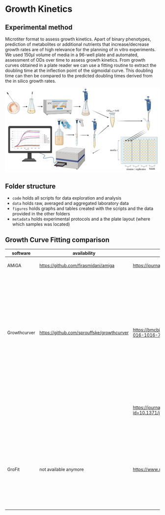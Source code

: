 # Growth Kinetics

## Experimental method
Microtiter format to assess growth kinetics. Apart of binary phenotypes, prediction of metabolites or additional nutrients that increase/decrease growth rates are of high relevance for the planning of in vitro experiments. We used 150µl volume of media in a 96-well plate and automated, assessment of ODs over time to assess growth kinetics. From growth curves obtained in a plate reader we can use a fitting routine to extract the doubling time at the inflection point of the sigmoidal curve. This doubling time can then be compared to the predicted doubling times derived from the in silico growth rates.

![Graphical Protocol for Growth Kinetics](./metadata/growth_kinetics_protocol.png)

## Folder structure
* `code` holds all scripts for data exploration and analysis
* `data` holds raw, averaged and aggregated laboratory data
* `figures` holds graphs and tables created with the scripts and the data provided in the other folders
* `metadata` holds experimental protocols and a the plate layout (where which samples was located)

## Growth Curve Fitting comparison

| **software** | **availability** | **paper** | **focus** | **docs**  | **language** | **method** |
|----|----|----|----|----|----|----|
| AMiGA  | https://github.com/firasmidani/amiga       | https://journals.asm.org/doi/10.1128/mSystems.00508-21                         | BIOLOG plates  | https://firasmidani.github.io/amiga/     | Python       | Gaussian Process regression     |
| Growthcurver | https://github.com/sprouffske/growthcurver | https://bmcbioinformatics.biomedcentral.com/articles/10.1186/s12859-016-1016-7 | plate reader data                          | https://cran.r-project.org/web/packages/growthcurver/vignettes/Growthcurver-vignette.html | R            | fits growth curve data to a standard form of the logistic equation common in ecology and evolution whose parameters (the growth rate, the initial population size, and the carrying capacity) |
|              |  | https://journals.plos.org/plosone/article?id=10.1371/journal.pone.0245205      |  |              |              | method based on the time derivatives of the optical density               |
| GroFit       | not available anymore | https://www.nature.com/articles/npre.2010.4508.1   | determine characteristic growth parameters |              |              | "Model-based fits (1. Logistic growth, 2. Gompertz growth, 3. modified Gompertz growth and 4. Richards growth) and model-free spline fits"   |
